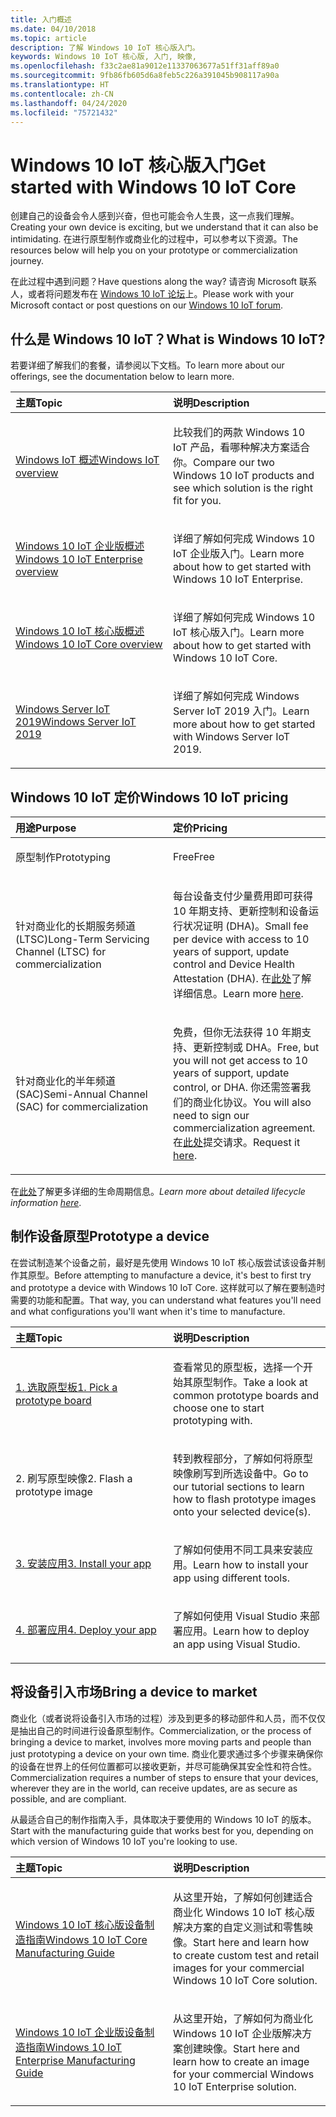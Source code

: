 ```yaml
---
title: 入门概述
ms.date: 04/10/2018
ms.topic: article
description: 了解 Windows 10 IoT 核心版入门。
keywords: Windows 10 IoT 核心版, 入门, 映像,
ms.openlocfilehash: f33c2ae81a9012e11337063677a51ff31aff89a0
ms.sourcegitcommit: 9fb86fb605d6a8feb5c226a391045b908117a90a
ms.translationtype: HT
ms.contentlocale: zh-CN
ms.lasthandoff: 04/24/2020
ms.locfileid: "75721432"
---
```

# <a name="get-started-with-windows-10-iot-core"></a><span data-ttu-id="f8609-104">Windows 10 IoT 核心版入门</span><span class="sxs-lookup"><span data-stu-id="f8609-104">Get started with Windows 10 IoT Core</span></span>

<span data-ttu-id="f8609-105">创建自己的设备会令人感到兴奋，但也可能会令人生畏，这一点我们理解。</span><span class="sxs-lookup"><span data-stu-id="f8609-105">Creating your own device is exciting, but we understand that it can also be intimidating.</span></span> <span data-ttu-id="f8609-106">在进行原型制作或商业化的过程中，可以参考以下资源。</span><span class="sxs-lookup"><span data-stu-id="f8609-106">The resources below will help you on your prototype or commercialization journey.</span></span> 

<span data-ttu-id="f8609-107">在此过程中遇到问题？</span><span class="sxs-lookup"><span data-stu-id="f8609-107">Have questions along the way?</span></span> <span data-ttu-id="f8609-108">请咨询 Microsoft 联系人，或者将问题发布在 [Windows 10 IoT 论坛](https://social.msdn.microsoft.com/forums/en-US/home?forum=WindowsIoT)上。</span><span class="sxs-lookup"><span data-stu-id="f8609-108">Please work with your Microsoft contact or post questions on our [Windows 10 IoT forum](https://social.msdn.microsoft.com/forums/en-US/home?forum=WindowsIoT).</span></span>

## <a name="what-is-windows-10-iot"></a><span data-ttu-id="f8609-109">什么是 Windows 10 IoT？</span><span class="sxs-lookup"><span data-stu-id="f8609-109">What is Windows 10 IoT?</span></span>

<span data-ttu-id="f8609-110">若要详细了解我们的套餐，请参阅以下文档。</span><span class="sxs-lookup"><span data-stu-id="f8609-110">To learn more about our offerings, see the documentation below to learn more.</span></span> 

<table>
<colgroup>
<col width="50%" />
<col width="50%" />
</colgroup>
<thead>
<tr class="header">
<th align="left"><span data-ttu-id="f8609-111">主题</span><span class="sxs-lookup"><span data-stu-id="f8609-111">Topic</span></span></th>
<th align="left"><span data-ttu-id="f8609-112">说明</span><span class="sxs-lookup"><span data-stu-id="f8609-112">Description</span></span></th>
</tr>
</thead>
<tbody>

<tr class="odd">
<td align="left"><p><span data-ttu-id="f8609-113"><a href="windows-iot.md" data-raw-source="[Windows IoT Overview](windows-iot.md)">Windows IoT 概述</a></span><span class="sxs-lookup"><span data-stu-id="f8609-113"><a href="windows-iot.md" data-raw-source="[Windows IoT Overview](windows-iot.md)">Windows IoT overview</a></span></span></p></td>
<td align="left"><p><span data-ttu-id="f8609-114">比较我们的两款 Windows 10 IoT 产品，看哪种解决方案适合你。</span><span class="sxs-lookup"><span data-stu-id="f8609-114">Compare our two Windows 10 IoT products and see which solution is the right fit for you.</span></span></p></td>
</tr>

<tr class="odd">
<td align="left"><p><span data-ttu-id="f8609-115"><a href="windows-iot-enterprise.md" data-raw-source="[Windows 10 IoT Enterprise Overview](windows-iot-enterprise.md)">Windows 10 IoT 企业版概述</a></span><span class="sxs-lookup"><span data-stu-id="f8609-115"><a href="windows-iot-enterprise.md" data-raw-source="[Windows 10 IoT Enterprise Overview](windows-iot-enterprise.md)">Windows 10 IoT Enterprise overview</a></span></span></p></td>
<td align="left"><p><span data-ttu-id="f8609-116">详细了解如何完成 Windows 10 IoT 企业版入门。</span><span class="sxs-lookup"><span data-stu-id="f8609-116">Learn more about how to get started with Windows 10 IoT Enterprise.</span></span></p></td>
</tr>

<tr class="odd">
<td align="left"><p><span data-ttu-id="f8609-117"><a href="windows-iot-core.md" data-raw-source="[Windows 10 IoT Core Overview](windows-iot-core.md)">Windows 10 IoT 核心版概述</a></span><span class="sxs-lookup"><span data-stu-id="f8609-117"><a href="windows-iot-core.md" data-raw-source="[Windows 10 IoT Core Overview](windows-iot-core.md)">Windows 10 IoT Core overview</a></span></span></p></td>
<td align="left"><p><span data-ttu-id="f8609-118">详细了解如何完成 Windows 10 IoT 核心版入门。</span><span class="sxs-lookup"><span data-stu-id="f8609-118">Learn more about how to get started with Windows 10 IoT Core.</span></span></p></td>
</tr>

<tr class="odd">
  <td align="left"><p><span data-ttu-id="f8609-119"><a href="windows-server.md" data-raw-source="[Windows Server IoT 2019](https://docs.microsoft.com/windows/iot-core/windows-server)">Windows Server IoT 2019</a></span><span class="sxs-lookup"><span data-stu-id="f8609-119"><a href="windows-server.md" data-raw-source="[Windows Server IoT 2019](https://docs.microsoft.com/windows/iot-core/windows-server)">Windows Server IoT 2019</a></span></span></p></td>
<td align="left"><p><span data-ttu-id="f8609-120">详细了解如何完成 Windows Server IoT 2019 入门。</span><span class="sxs-lookup"><span data-stu-id="f8609-120">Learn more about how to get started with Windows Server IoT 2019.</span></span></p></td>
</tr>

</tbody>
</table>

## <a name="windows-10-iot-pricing"></a><span data-ttu-id="f8609-121">Windows 10 IoT 定价</span><span class="sxs-lookup"><span data-stu-id="f8609-121">Windows 10 IoT pricing</span></span>

<table>
<colgroup>
<col width="50%" />
<col width="50%" />
</colgroup>
<thead>
<tr class="header">
<th align="left"><span data-ttu-id="f8609-122">用途</span><span class="sxs-lookup"><span data-stu-id="f8609-122">Purpose</span></span></th>
<th align="left"><span data-ttu-id="f8609-123">定价</span><span class="sxs-lookup"><span data-stu-id="f8609-123">Pricing</span></span></th>
</tr>
</thead>
<tbody>

<tr class="odd">
<td align="left"><p><span data-ttu-id="f8609-124">原型制作</span><span class="sxs-lookup"><span data-stu-id="f8609-124">Prototyping</span></span></p></td>
<td align="left"><p><span data-ttu-id="f8609-125">Free</span><span class="sxs-lookup"><span data-stu-id="f8609-125">Free</span></span></p></td>
</tr>

<tr class="odd">
<td align="left"><p><span data-ttu-id="f8609-126">针对商业化的长期服务频道 (LTSC)</span><span class="sxs-lookup"><span data-stu-id="f8609-126">Long-Term Servicing Channel (LTSC) for commercialization</span></span></p></td>
<td align="left"><p><span data-ttu-id="f8609-127">每台设备支付少量费用即可获得 10 年期支持、更新控制和设备运行状况证明 (DHA)。</span><span class="sxs-lookup"><span data-stu-id="f8609-127">Small fee per device with access to 10 years of support, update control and Device Health Attestation (DHA).</span></span> <span data-ttu-id="f8609-128">在<a href="https://docs.microsoft.com/windows-hardware/manufacture/iot/iotcoreservicesoverview" data-raw-source="[here](https://docs.microsoft.com/windows-hardware/manufacture/iot/iotcoreservicesoverview)">此处</a>了解详细信息。</span><span class="sxs-lookup"><span data-stu-id="f8609-128">Learn more <a href="https://docs.microsoft.com/windows-hardware/manufacture/iot/iotcoreservicesoverview" data-raw-source="[here](https://docs.microsoft.com/windows-hardware/manufacture/iot/iotcoreservicesoverview)">here</a>.</span></span></p></td>
</tr>

<tr class="odd">
<td align="left"><p><span data-ttu-id="f8609-129">针对商业化的半年频道 (SAC)</span><span class="sxs-lookup"><span data-stu-id="f8609-129">Semi-Annual Channel (SAC) for commercialization</span></span></p></td>
<td align="left"><p><span data-ttu-id="f8609-130">免费，但你无法获得 10 年期支持、更新控制或 DHA。</span><span class="sxs-lookup"><span data-stu-id="f8609-130">Free, but you will not get access to 10 years of support, update control, or DHA.</span></span> <span data-ttu-id="f8609-131">你还需签署我们的商业化协议。</span><span class="sxs-lookup"><span data-stu-id="f8609-131">You will also need to sign our commercialization agreement.</span></span> <span data-ttu-id="f8609-132">在<a href="https://www.aka.ms/SAC-agreement">此处</a>提交请求。</span><span class="sxs-lookup"><span data-stu-id="f8609-132">Request it <a href="https://www.aka.ms/SAC-agreement">here</a>.</span></span></p></td>
</tr>

</tbody>
</table>

<span data-ttu-id="f8609-133">在[此处](https://support.microsoft.com/en-us/lifecycle/search?alpha=IoT%20Core)了解更多详细的生命周期信息<i></i>。</span><span class="sxs-lookup"><span data-stu-id="f8609-133"><i>Learn more about detailed lifecycle information [here](https://support.microsoft.com/en-us/lifecycle/search?alpha=IoT%20Core)</i>.</span></span>

## <a name="prototype-a-device"></a><span data-ttu-id="f8609-134">制作设备原型</span><span class="sxs-lookup"><span data-stu-id="f8609-134">Prototype a device</span></span>

<span data-ttu-id="f8609-135">在尝试制造某个设备之前，最好是先使用 Windows 10 IoT 核心版尝试该设备并制作其原型。</span><span class="sxs-lookup"><span data-stu-id="f8609-135">Before attempting to manufacture a device, it's best to first try and prototype a device with Windows 10 IoT Core.</span></span> <span data-ttu-id="f8609-136">这样就可以了解在要制造时需要的功能和配置。</span><span class="sxs-lookup"><span data-stu-id="f8609-136">That way, you can understand what features you'll need and what configurations you'll want when it's time to manufacture.</span></span>

<table>
<colgroup>
<col width="50%" />
<col width="50%" />
</colgroup>
<thead>
<tr class="header">
<th align="left"><span data-ttu-id="f8609-137">主题</span><span class="sxs-lookup"><span data-stu-id="f8609-137">Topic</span></span></th>
<th align="left"><span data-ttu-id="f8609-138">说明</span><span class="sxs-lookup"><span data-stu-id="f8609-138">Description</span></span></th>
</tr>
</thead>
<tbody>

<tr class="odd">
<td align="left"><p><span data-ttu-id="f8609-139"><a href="https://docs.microsoft.com/windows/iot-core/tutorials/quickstarter/PrototypeBoards"
>1. 选取原型板</a></span><span class="sxs-lookup"><span data-stu-id="f8609-139"><a href="https://docs.microsoft.com/windows/iot-core/tutorials/quickstarter/PrototypeBoards"
>1. Pick a prototype board</a></span></span></p></td>
<td align="left"><p><span data-ttu-id="f8609-140">查看常见的原型板，选择一个开始其原型制作。</span><span class="sxs-lookup"><span data-stu-id="f8609-140">Take a look at common prototype boards and choose one to start prototyping with.</span></span></p></td>
</tr>

<tr class="odd">
<td align="left"><p><span data-ttu-id="f8609-141">2. 刷写原型映像</span><span class="sxs-lookup"><span data-stu-id="f8609-141">2. Flash a prototype image</span></span></p></td>
<td align="left"><p><span data-ttu-id="f8609-142">转到教程部分，了解如何将原型映像刷写到所选设备中。</span><span class="sxs-lookup"><span data-stu-id="f8609-142">Go to our tutorial sections to learn how to flash prototype images onto your selected device(s).</span></span> </p></td>
</tr>

<tr class="odd">
<td align="left"><p><span data-ttu-id="f8609-143"><a href="https://docs.microsoft.com/windows/iot-core/develop-your-app/appinstaller">3. 安装应用</a></span><span class="sxs-lookup"><span data-stu-id="f8609-143"><a href="https://docs.microsoft.com/windows/iot-core/develop-your-app/appinstaller">3. Install your app</a></span></span></p></td>
<td align="left"><p><span data-ttu-id="f8609-144">了解如何使用不同工具来安装应用。</span><span class="sxs-lookup"><span data-stu-id="f8609-144">Learn how to install your app using different tools.</span></span></p></td>
</tr>

<tr class="odd">
<td align="left"><p><span data-ttu-id="f8609-145"><a href="https://docs.microsoft.com/windows/iot-core/develop-your-app/appdeployment">4. 部署应用</a></span><span class="sxs-lookup"><span data-stu-id="f8609-145"><a href="https://docs.microsoft.com/windows/iot-core/develop-your-app/appdeployment">4. Deploy your app</a></span></span></p></td>
<td align="left"><p><span data-ttu-id="f8609-146">了解如何使用 Visual Studio 来部署应用。</span><span class="sxs-lookup"><span data-stu-id="f8609-146">Learn how to deploy an app using Visual Studio.</span></span></p></td>
</tr>

</tbody>
</table>

## <a name="bring-a-device-to-market"></a><span data-ttu-id="f8609-147">将设备引入市场</span><span class="sxs-lookup"><span data-stu-id="f8609-147">Bring a device to market</span></span>

<span data-ttu-id="f8609-148">商业化（或者说将设备引入市场的过程）涉及到更多的移动部件和人员，而不仅仅是抽出自己的时间进行设备原型制作。</span><span class="sxs-lookup"><span data-stu-id="f8609-148">Commercialization, or the process of bringing a device to market, involves more moving parts and people than just prototyping a device on your own time.</span></span> <span data-ttu-id="f8609-149">商业化要求通过多个步骤来确保你的设备在世界上的任何位置都可以接收更新，并尽可能确保其安全性和符合性。</span><span class="sxs-lookup"><span data-stu-id="f8609-149">Commercialization requires a number of steps to ensure that your devices, wherever they are in the world, can receive updates, are as secure as possible, and are compliant.</span></span> 

<span data-ttu-id="f8609-150">从最适合自己的制作指南入手，具体取决于要使用的 Windows 10 IoT 的版本。</span><span class="sxs-lookup"><span data-stu-id="f8609-150">Start with the manufacturing guide that works best for you, depending on which version of Windows 10 IoT you're looking to use.</span></span>

<table>
<colgroup>
<col width="50%" />
<col width="50%" />
</colgroup>
<thead>
<tr class="header">
<th align="left"><span data-ttu-id="f8609-151">主题</span><span class="sxs-lookup"><span data-stu-id="f8609-151">Topic</span></span></th>
<th align="left"><span data-ttu-id="f8609-152">说明</span><span class="sxs-lookup"><span data-stu-id="f8609-152">Description</span></span></th>
</tr>
</thead>
<tbody>

<tr class="odd">
<td align="left"><p><span data-ttu-id="f8609-153"><a href="https://docs.microsoft.com/windows-hardware/manufacture/iot/iot-core-manufacturing-guide"
>Windows 10 IoT 核心版设备制造指南</a></span><span class="sxs-lookup"><span data-stu-id="f8609-153"><a href="https://docs.microsoft.com/windows-hardware/manufacture/iot/iot-core-manufacturing-guide"
>Windows 10 IoT Core Manufacturing Guide</a></span></span></p></td>
<td align="left"><p><span data-ttu-id="f8609-154">从这里开始，了解如何创建适合商业化 Windows 10 IoT 核心版解决方案的自定义测试和零售映像。</span><span class="sxs-lookup"><span data-stu-id="f8609-154">Start here and learn how to create custom test and retail images for your commercial Windows 10 IoT Core solution.</span></span></p></td>
</tr>

<tr class="odd">
<td align="left"><p><span data-ttu-id="f8609-155"><a href="https://docs.microsoft.com/windows-hardware/manufacture/desktop/iot-ent-overview">Windows 10 IoT 企业版设备制造指南</a></span><span class="sxs-lookup"><span data-stu-id="f8609-155"><a href="https://docs.microsoft.com/windows-hardware/manufacture/desktop/iot-ent-overview">Windows 10 IoT Enterprise Manufacturing Guide</a></span></span></p></td>
<td align="left"><p><span data-ttu-id="f8609-156">从这里开始，了解如何为商业化 Windows 10 IoT 企业版解决方案创建映像。</span><span class="sxs-lookup"><span data-stu-id="f8609-156">Start here and learn how to create an image for your commercial Windows 10 IoT Enterprise solution.</span></span></p></td>
</tr>

</tbody>
</table>
